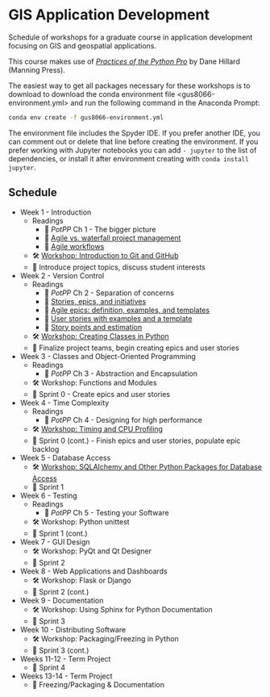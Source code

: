 # GIS Application Development

Schedule of workshops for a graduate course in application development focusing on GIS and geospatial applications.

This course makes use of [*Practices of the Python Pro*](https://www.manning.com/books/practices-of-the-python-pro) by Dane Hillard (Manning Press).

The easiest way to get all packages necessary for these workshops is to download to download the conda environment file <gus8066-environment.yml> and run the following command in the Anaconda Prompt:

```sh
conda env create -f gus8066-environment.yml
```

The environment file includes the Spyder IDE. If you prefer another IDE, you can comment out or delete that line before creating the environment. If you prefer working with Jupyter notebooks you can add `- jupyter` to the list of dependencies, or install it after environment creating with `conda install jupyter`.

## Schedule

* Week 1 - Introduction
    * Readings
        * :closed_book: *PotPP* Ch 1 - The bigger picture
        * :closed_book: [Agile vs. waterfall project management](https://www.atlassian.com/agile/project-management/project-management-intro)
        * :closed_book: [Agile workflows](https://www.atlassian.com/agile/project-management/workflow)
    * :hammer_and_wrench: [Workshop: Introduction to Git and GitHub](introduction_to_git/introduction_to_git.md)
    * :rocket: Introduce project topics, discuss student interests
* Week 2 - Version Control
    * Readings
        * :closed_book: *PotPP* Ch 2 - Separation of concerns
        * :closed_book: [Stories, epics, and initiatives](https://www.atlassian.com/agile/project-management/epics-stories-themes)
        * :closed_book: [Agile epics: definition, examples, and templates](https://www.atlassian.com/agile/project-management/epics)
        * :closed_book: [User stories with examples and a template](https://www.atlassian.com/agile/project-management/user-stories)
        * :closed_book: [Story points and estimation](https://www.atlassian.com/agile/project-management/estimation)
    * :hammer_and_wrench: [Workshop: Creating Classes in Python](classes_and_oop/creating_classes_in_python.md)
    * :rocket: Finalize project teams, begin creating epics and user stories
* Week 3 - Classes and Object-Oriented Programming
    * Readings
        * :closed_book: *PotPP* Ch 3 - Abstraction and Encapsulation
    * :hammer_and_wrench: Workshop: Functions and Modules
    * :rocket: Sprint 0 - Create epics and user stories
* Week 4 - Time Complexity
    * Readings
        * :closed_book: *PotPP* Ch 4 - Designing for high performance
    * :hammer_and_wrench: [Workshop: Timing and CPU Profiling](time_space_complexity/time_complexity.md)
    * :rocket: Sprint 0 (cont.) - Finish epics and user stories, populate epic backlog
* Week 5 - Database Access
    * :hammer_and_wrench: [Workshop: SQLAlchemy and Other Python Packages for Database Access](database_access/data_access.md)
    * :rocket: Sprint 1
* Week 6 - Testing
    * Readings
        * :closed_book: *PotPP* Ch 5 - Testing your Software
    * :hammer_and_wrench: Workshop: Python unittest
    * :rocket: Sprint 1 (cont.)
* Week 7 - GUI Design
    * :hammer_and_wrench: Workshop: PyQt and Qt Designer
    * :rocket: Sprint 2
* Week 8 - Web Applications and Dashboards
    * :hammer_and_wrench: Workshop: Flask or Django
    * :rocket: Sprint 2 (cont.)
* Week 9 - Documentation
    * :hammer_and_wrench: Workshop: Using Sphinx for Python Documentation
    * :rocket: Sprint 3
* Week 10 - Distributing Software
    * :hammer_and_wrench: Workshop: Packaging/Freezing in Python
    * :rocket: Sprint 3 (cont.)
* Weeks 11-12 - Term Project
    * :rocket: Sprint 4
* Weeks 13-14 - Term Project
    * :rocket: Freezing/Packaging & Documentation




